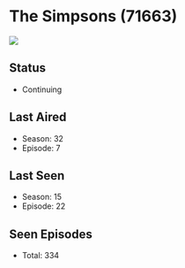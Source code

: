 # The Simpsons (71663)

<img src="https://dg31sz3gwrwan.cloudfront.net/poster/71663/952849-0-optimized.jpg" />

## Status
* Continuing
## Last Aired
* Season: 32
* Episode: 7
## Last Seen
* Season: 15
* Episode: 22
## Seen Episodes
* Total: 334
